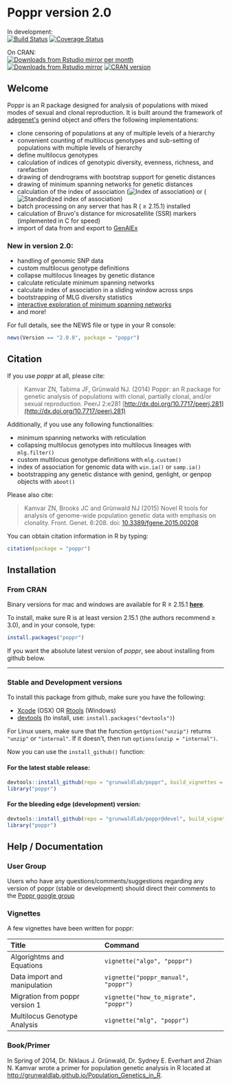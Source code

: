 # Poppr version 2.0

In development:    
[![Build Status](https://travis-ci.org/grunwaldlab/poppr.svg?branch=master)](https://travis-ci.org/grunwaldlab/poppr)
[![Coverage Status](https://coveralls.io/repos/grunwaldlab/poppr/badge.svg?branch=master)](https://coveralls.io/r/grunwaldlab/poppr?branch=master)

On CRAN:    
[![Downloads from Rstudio mirror per month](http://cranlogs.r-pkg.org/badges/poppr)](http://www.r-pkg.org/pkg/poppr)
[![Downloads from Rstudio mirror](http://cranlogs.r-pkg.org/badges/grand-total/poppr)](http://www.r-pkg.org/pkg/poppr)
[![CRAN version](http://www.r-pkg.org/badges/version/poppr)](http://www.r-pkg.org/pkg/poppr)


## Welcome 

Poppr is an R package designed for analysis of populations with mixed modes of 
sexual and clonal reproduction. It is built around the framework of [adegenet's](http://adegenet.r-forge.r-project.org/)
genind object and offers the following implementations:

- clone censoring of populations at any of multiple levels of a hierarchy
- convenient counting of multilocus genotypes and sub-setting of populations with multiple levels of hierarchy
- define multilocus genotypes
- calculation of indices of genotypic diversity, evenness, richness, and rarefaction
- drawing of dendrograms with bootstrap support for genetic distances
- drawing of minimum spanning networks for genetic distances
- calculation of the index of association 
(<img src="http://latex.codecogs.com/gif.latex?I_A" alt = "Index of association">)
or (<img src="http://latex.codecogs.com/gif.latex?%5Cbar%7Br%7D_d" alt = "Standardized index of association">)
- batch processing on any server that has R ( &ge; 2.15.1) installed
- calculation of Bruvo's distance for microsatellite (SSR) markers (implemented in C for speed)
- import of data from and export to [GenAlEx](http://biology.anu.edu.au/GenAlEx/Welcome.html "GenAlEx Homepage")

### New in version 2.0:

- handling of genomic SNP data
- custom multilocus genotype definitions
- collapse multilocus lineages by genetic distance
- calculate reticulate minimum spanning networks
- calculate index of association in a sliding window across snps
- bootstrapping of MLG diversity statistics
- [interactive exploration of minimum spanning networks](https://github.com/zkamvar/poppr_msn_shiny)
- and more!

For full details, see the NEWS file or type in your R console:

```R
news(Version == "2.0.0", package = "poppr")
```

## Citation

If you use *poppr* at all, please cite:

> Kamvar ZN, Tabima JF, Grünwald NJ. (2014) Poppr: an R package for genetic analysis of populations with clonal, partially clonal, and/or sexual reproduction. PeerJ 2:e281 [http://dx.doi.org/10.7717/peerj.281](http://dx.doi.org/10.7717/peerj.281)

Additionally, if you use any following functionalities:

- minimum spanning networks with reticulation
- collapsing multilocus genotypes into multilocus lineages with `mlg.filter()`
- custom multilocus genotype definitions with `mlg.custom()`
- index of association for genomic data with `win.ia()` or `samp.ia()`
- bootstrapping any genetic distance with genind, genlight, or genpop objects with `aboot()`

Please also cite:

> Kamvar ZN, Brooks JC and Grünwald NJ (2015) Novel R tools for analysis of genome-wide population genetic data with emphasis on clonality. Front. Genet. 6:208. doi: [10.3389/fgene.2015.00208](http://journal.frontiersin.org/article/10.3389/fgene.2015.00208/abstract)
  
You can obtain citation information in R by typing:

```R
citation(package = "poppr")
```

## Installation

### From CRAN

Binary versions for mac and windows are available for R &ge; 2.15.1 [**here**](http://cran.r-project.org/package=poppr).

To install, make sure R is at least version 2.15.1 (the authors recommend &ge; 3.0), and in your console, type:

```R
install.packages("poppr")
```

If you want the absolute latest version of *poppr*, see about installing from github below.

***

### Stable and Development versions

To install this package from github, make sure you have the following:

- [Xcode](https://developer.apple.com/xcode) (OSX)
    OR [Rtools](http://cran.r-project.org/bin/windows/Rtools/) (Windows)
- [devtools](https://github.com/hadley/devtools) (to install, use: `install.packages("devtools")`)

For Linux users, make sure that the function `getOption("unzip")` returns `"unzip"` or `"internal"`. If it doesn't, then run `options(unzip = "internal")`.

Now you can use the `install_github()` function:

#### For the latest stable release:    

```R
devtools::install_github(repo = "grunwaldlab/poppr", build_vignettes = TRUE)
library("poppr")
```

#### For the bleeding edge (development) version:

```R
devtools::install_github(repo = "grunwaldlab/poppr@devel", build_vignettes = TRUE)
library("poppr")
```

## Help / Documentation

### User Group

Users who have any questions/comments/suggestions regarding any version of poppr (stable or development) should direct their comments to the [Poppr google group](http://groups.google.com/group/poppr)

### Vignettes

A few vignettes have been written for poppr:

|Title                          |Command                               |
|:------------------------------|:-------------------------------------|
|Algorightms and Equations      |`vignette("algo", "poppr")`           |
|Data import and manipulation   |`vignette("poppr_manual", "poppr")`   |
|Migration from poppr version 1 |`vignette("how_to_migrate", "poppr")` |
|Multilocus Genotype Analysis   |`vignette("mlg", "poppr")`            |

### Book/Primer

In Spring of 2014, Dr. Niklaus J. Grünwald, Dr. Sydney E. Everhart and Zhian N. Kamvar wrote a primer for population genetic analysis in R located at http://grunwaldlab.github.io/Population_Genetics_in_R.

